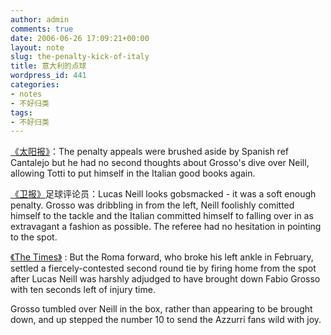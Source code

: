 ```yaml
---
author: admin
comments: true
date: 2006-06-26 17:09:21+00:00
layout: note
slug: the-penalty-kick-of-italy
title: 意大利的点球
wordpress_id: 441
categories:
- notes
- 不好归类
tags:
- 不好归类
---
```


[《太阳报》](http://www.thesun.co.uk/article/0,,2002390000-2006290247,00.html)：The penalty appeals were brushed aside by Spanish ref Cantalejo but he had no second thoughts about Grosso's dive over Neill, allowing Totti to put himself in the Italian good books again.

[《卫报》](http://football.guardian.co.uk/worldcup2006/minbymin/0,,1788421,00.html)足球评论员：Lucas Neill looks gobsmacked - it was a soft enough penalty. Grosso was dribbling in from the left, Neill foolishly comitted himself to the tackle and the Italian committed himself to falling over in as extravagant a fashion as possible. The referee had no hesitation in pointing to the spot.

[《The Times》](http://www.timesonline.co.uk/article/0,,28749-2244140,00.html) : But the Roma forward, who broke his left ankle in February, settled a fiercely-contested second round tie by firing home from the spot after Lucas Neill was harshly adjudged to have brought down Fabio Grosso with ten seconds left of injury time.

Grosso tumbled over Neill in the box, rather than appearing to be brought down, and up stepped the number 10 to send the Azzurri fans wild with joy.


